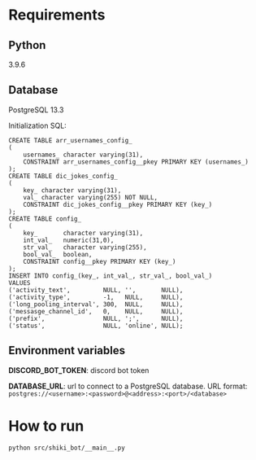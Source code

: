# Requirements

## Python
3.9.6

## Database
PostgreSQL 13.3

Initialization SQL:
```
CREATE TABLE arr_usernames_config_
(
    usernames_ character varying(31),
    CONSTRAINT arr_usernames_config__pkey PRIMARY KEY (usernames_)
);
CREATE TABLE dic_jokes_config_
(
    key_ character varying(31),
    val_ character varying(255) NOT NULL,
    CONSTRAINT dic_jokes_config__pkey PRIMARY KEY (key_)
);
CREATE TABLE config_
(
    key_       character varying(31),
    int_val_   numeric(31,0),
    str_val_   character varying(255),
    bool_val_  boolean,
    CONSTRAINT config__pkey PRIMARY KEY (key_)
);
INSERT INTO config_(key_, int_val_, str_val_, bool_val_)
VALUES
('activity_text',         NULL, '',       NULL),
('activity_type',         -1,   NULL,     NULL),
('long_pooling_interval', 300,  NULL,     NULL),
('messasge_channel_id',   0,    NULL,     NULL),
('prefix',                NULL, ';',      NULL),
('status',                NULL, 'online', NULL);
```

## Environment variables
**DISCORD_BOT_TOKEN**: discord bot token

**DATABASE_URL**: url to connect to a PostgreSQL database.
URL format:
```postgres://<username>:<password>@<address>:<port>/<database>```

# How to run
```python src/shiki_bot/__main__.py```
